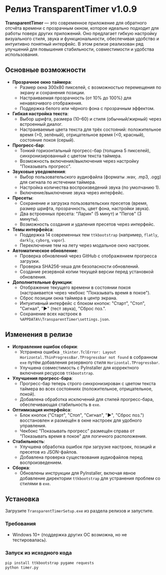 # Релиз TransparentTimer v1.0.9

**TransparentTimer** — это современное приложение для обратного отсчёта времени с прозрачным окном, которое идеально подходит для работы поверх других приложений. Оно предлагает гибкую настройку визуального стиля, звука и функциональности, обеспечивая удобство и интуитивно понятный интерфейс. В этом релизе реализован ряд улучшений для повышения стабильности, совместимости и удобства использования.

## Основные возможности

- **Прозрачное окно таймера**:
  - Размер окна 300x80 пикселей, с возможностью перемещения по экрану и сохранения позиции.
  - Настраиваемая прозрачность (от 10% до 100%) для ненавязчивого отображения.
  - Поддержка белого или чёрного фона с прозрачным эффектом.
- **Гибкая настройка текста**:
  - Выбор шрифта, размера (10–60) и стиля (обычный/жирный) через встроенный диалог.
  - Настраиваемые цвета текста для трёх состояний: положительное время (>0, зелёный), отрицательное время (<0, красный), состояние покоя (серый).
- **Прогресс-бар**:
  - Тонкий горизонтальный прогресс-бар (толщина 5 пикселей), синхронизированный с цветом текста таймера.
  - Возможность включения/выключения через настройку "Показывать прогресс".
- **Звуковые уведомления**:
  - Выбор пользовательского аудиофайла (форматы .wav, .mp3, .ogg) для сигнала по истечении таймера.
  - Настройка количества воспроизведений звука (по умолчанию 1).
  - Включение/выключение звука через интерфейс.
- **Пресеты**:
  - Сохранение и загрузка пользовательских пресетов (время, размер шрифта, прозрачность, цвет фона, настройки звука).
  - Два встроенных пресета: "Ларин" (5 минут) и "Пегов" (3 минуты).
  - Возможность создания и удаления пресетов через интерфейс.
- **Темы интерфейса**:
  - Поддержка 14 современных тем `ttkbootstrap` (например, `flatly`, `darkly`, `cyborg`, `vapor`).
  - Переключение тем на лету через модальное окно настроек.
- **Автоматическое обновление**:
  - Проверка обновлений через GitHub с отображением прогресса загрузки.
  - Проверка SHA256-хеша для безопасности обновлений.
  - Создание резервной копии текущей версии перед установкой обновления.
- **Дополнительные функции**:
  - Отображение текущего времени в состоянии покоя (настраивается через чекбокс "Показывать время в покое").
  - Сброс позиции окна таймера в центр экрана.
  - Интуитивный интерфейс с блоком кнопок: "Старт", "Стоп", "Сигнал", "▶" (тест звука), "Сброс поз.".
  - Сохранение всех настроек в `%APPDATA%\TransparentTimer\settings.json`.

## Изменения в релизе

- **Исправление ошибок сборки**:
  - Устранена ошибка `_tkinter.TclError: Layout Horizontal.ThinProgressBar.TProgressbar not found` в собранном `exe` путём добавления резервного стиля `Horizontal.TProgressbar`.
  - Улучшена совместимость с PyInstaller для корректного включения ресурсов `ttkbootstrap`.
- **Улучшения прогресс-бара**:
  - Прогресс-бар теперь строго синхронизирован с цветом текста таймера во всех состояниях (положительное, отрицательное, покой).
  - Добавлена обработка исключений для стилей прогресс-бара, обеспечивающая стабильность в `exe`.
- **Оптимизация интерфейса**:
  - Блок кнопок ("Старт", "Стоп", "Сигнал", "▶", "Сброс поз.") восстановлен и размещён в окне настроек для удобного управления.
  - Чекбокс "Показывать прогресс" размещён справа от "Показывать время в покое" для логичного расположения.
- **Стабильность**:
  - Улучшена обработка ошибок при загрузке настроек, позиций и пресетов из JSON-файлов.
  - Добавлена проверка существования аудиофайлов перед воспроизведением.
- **Сборка**:
  - Обновлены инструкции для PyInstaller, включая явное добавление директории `ttkbootstrap` для устранения проблем со стилями в `exe`.

## Установка

Загрузите `TransparentTimerSetup.exe` из раздела релизов и запустите.

### Требования 
- Windows 10+ (поддержка других ОС возможна, но не тестировалась).

### Запуск из исходного кода
```bash
pip install ttkbootstrap pygame requests
python timer.py
```
